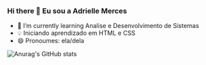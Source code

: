 ### Hi there 👋  Eu sou a Adrielle Merces

- 🌱 I’m currently learning  Analise e Desenvolvimento de Sistemas
-  💡 Iniciando aprendizado em HTML e CSS
- 😄  Pronoumes: ela/dela

![Anurag's GitHub stats](https://github-readme-stats.vercel.app/api?username=adriellemerces&show_icons=true&bg_color=00000000)
